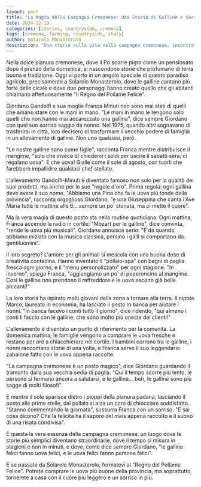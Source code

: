 ```yaml
---
layout: post
title: "La Magia della Campagna Cremonese: Una Storia di Galline e Sorrisi"
date: 2024-12-19
categories: [stories, countryside, cremona]
tags: [cremona, farming, countryside, italy]
author: Solarolo Monasterolo
description: "Una storia sulla vita nella campagna cremonese, incentrata su un particolare allevamento di galline a Solarolo Monasterolo."
---
```


Nella dolce pianura cremonese, dove il Po scorre pigro come un pensionato dopo il pranzo della domenica, si nascondono storie che profumano di terra buona e tradizione. Oggi vi porto in un angolo speciale di questo paradiso agricolo, precisamente a Solarolo Monasterolo, dove le galline cantano più forte delle cicale e dove due personaggi hanno creato quello che gli abitanti chiamano affettuosamente "Il Regno del Pollame Felice".

Giordano Gandolfi e sua moglie Franca Minuti non sono mai stati di quelli che amano stare con le mani in mano. "Le mani in mano le tengono solo quelli che non hanno mai accarezzato una gallina", dice sempre Giordano con quel suo sorriso saggio da nonno. Nel 1975, quando altri sognavano di trasferirsi in città, loro decisero di trasformare il vecchio podere di famiglia in un allevamento di galline. Non uno qualsiasi, però.

"Le nostre galline sono come figlie", racconta Franca mentre distribuisce il mangime, "solo che invece di chiederci i soldi per uscire il sabato sera, ci regalano uova". E che uova! Gialle come il sole di agosto, con tuorli che farebbero impallidire qualsiasi chef stellato.

L'allevamento Gandolfi-Minuti è diventato famoso non solo per la qualità dei suoi prodotti, ma anche per le sue "regole d'oro". Prima regola: ogni gallina deve avere il suo nome. "Abbiamo una Pina che fa le uova più tonde della provincia", racconta orgoglioso Giordano, "e una Giuseppina che canta l'Ave Maria tutte le mattine alle 6... sempre un po' stonata, ma ci mette il cuore".

Ma la vera magia di questo posto sta nella routine quotidiana. Ogni mattina, Franca accende la radio in cortile: "Mozart per le galline", dice convinta, "rende le uova più musicali". Giordano annuisce serio: "E da quando abbiamo iniziato con la musica classica, persino i galli si comportano da gentiluomini".

Il loro segreto? L'amore per gli animali si mescola con una buona dose di creatività contadina. Hanno inventato il "pollaio-spa" con bagni di paglia fresca ogni giorno, e il "menu personalizzato" per ogni stagione. "In inverno", spiega Franca, "aggiungiamo un po' di peperoncino al mangime. Così le galline non prendono il raffreddore e le uova escono già belle piccanti!"

La loro storia ha ispirato molti giovani della zona a tornare alla terra. Il nipote Marco, laureato in economia, ha lasciato il posto in banca per aiutare i nonni. "In banca facevo i conti tutto il giorno", dice ridendo, "qui almeno i conti li faccio con le galline, che sono molto più oneste dei clienti!"

L'allevamento è diventato un punto di riferimento per la comunità. La domenica mattina, le famiglie vengono a comprare le uova fresche e restano per ore a chiacchierare nel cortile. I bambini corrono tra le galline, i nonni raccontano storie di una volta, e Franca serve il suo leggendario zabaione fatto con le uova appena raccolte.

"La campagna cremonese è un posto magico", dice Giordano guardando il tramonto dalla sua vecchia sedia di paglia. "Qui il tempo scorre più lento, le persone si fermano ancora a salutarsi, e le galline... beh, le galline sono più sagge di molti filosofi".

E mentre il sole sparisce dietro i pioppi della pianura padana, lasciando il posto alle prime stelle, dal pollaio si alza un coro di chiocciare soddisfatto. "Stanno commentando la giornata", sussurra Franca con un sorriso. "E sai cosa dicono? Che la felicità ha il sapore del mais appena raccolto e il suono di una risata condivisa".

È questa la vera essenza della campagna cremonese: un luogo dove le storie più semplici diventano straordinarie, dove il tempo si misura in stagioni e non in minuti, e dove, come dice sempre Giordano, "le galline felici fanno uova felici, e le uova felici fanno persone felici".

E se passate da Solarolo Monasterolo, fermatevi al "Regno del Pollame Felice". Potrete comprare le uova più buone della provincia, ma soprattutto, tornerete a casa con il cuore più leggero e un sorriso in più.
